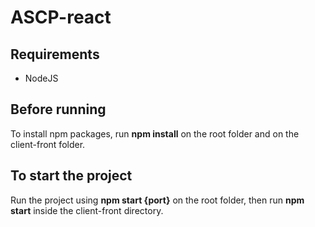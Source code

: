 # ASCP-react

## Requirements

- NodeJS

## Before running

To install npm packages, run **npm install** on the root folder and on the client-front folder.

## To start the project

Run the project using **npm start {port}** on the root folder, then run **npm start** inside the client-front directory.

